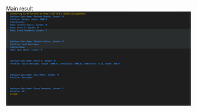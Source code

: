 Main result
![alt text](https://github.com/qais-abumwais/srp-ocp-training-dart/blob/master/images/result.png?raw=true)
